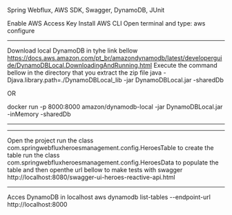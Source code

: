 Spring Webflux, AWS SDK, Swagger, DynamoDB, JUnit



Enable AWS Access Key
Install AWS CLI
Open terminal and type: aws configure

******************************************
Download local DynamoDB in tyhe link bellow
https://docs.aws.amazon.com/pt_br/amazondynamodb/latest/developerguide/DynamoDBLocal.DownloadingAndRunning.html
Execute the command bellow in the directory that you extract the zip file
java -Djava.library.path=./DynamoDBLocal_lib -jar DynamoDBLocal.jar -sharedDb

OR

docker run -p 8000:8000 amazon/dynamodb-local -jar DynamoDBLocal.jar -inMemory -sharedDb
*******************************************

********************
Open the project
run the class com.springwebfluxheroesmanagement.config.HeroesTable to create the table
run the class com.springwebfluxheroesmanagement.config.HeroesData to populate the table
and then openthe url bellow to make tests with swagger 
http://localhost:8080/swagger-ui-heroes-reactive-api.html
********************

Acces DynamoDB in localhost
aws dynamodb list-tables --endpoint-url http://localhost:8000